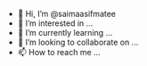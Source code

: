 - 👋 Hi, I’m @saimaasifmatee
- 👀 I’m interested in ...
- 🌱 I’m currently learning ...
- 💞️ I’m looking to collaborate on ...
- 📫 How to reach me ...

<!---
saimaasifmatee/saimaasifmatee is a ✨ special ✨ repository because its `README.md` (this file) appears on your GitHub profile.
You can click the Preview link to take a look at your changes.
--->
